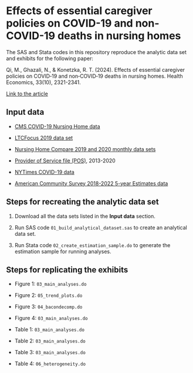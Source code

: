 # Effects of essential caregiver policies on COVID-19 and non-COVID-19 deaths in nursing homes

The SAS and Stata codes in this repository reproduce the analytic data set and exhibits for the following paper:

Qi, M., Ghazali, N., & Konetzka, R. T. (2024). Effects of essential caregiver policies on COVID‐19 and non‐COVID‐19 deaths in nursing homes. Health Economics, 33(10), 2321-2341.

 [Link to the article](https://onlinelibrary.wiley.com/doi/full/10.1002/hec.4873)

## Input data 

* [CMS COVID-19 Nursing Home data](https://data.cms.gov/covid-19/covid-19-nursing-home-data)

* [LTCFocus 2019 data set](https://ltcfocus.org/data)

* [Nursing Home Compare 2019 and 2020 monthly data sets](https://data.cms.gov/provider-data/topics/nursing-homes)

* [Provider of Service file (POS)](https://data.cms.gov/provider-characteristics/hospitals-and-other-facilities/provider-of-services-file-hospital-non-hospital-facilities), 2013-2020

* [NYTimes COVID-19 data](https://github.com/nytimes/covid-19-data)

* [American Community Survey 2018-2022 5-year Estimates data](https://www.socialexplorer.com/explore-tables)
  
## Steps for recreating the analytic data set

1. Download all the data sets listed in the **Input data** section.

2. Run SAS code `01_build_analytical_dataset.sas` to create an analytical data set.
   
3. Run Stata code `02_create_estimation_sample.do` to generate the estimation sample for running analyses. 

## Steps for replicating the exhibits

* Figure 1: `03_main_analyses.do`

* Figure 2: `05_trend_plots.do`

* Figure 3: `04_bacondecomp.do`

* Figure 4: `03_main_analyses.do`
  
* Table 1: `03_main_analyses.do`

* Table 2: `03_main_analyses.do`

* Table 3: `03_main_analyses.do`

* Table 4: `06_heterogeneity.do`
